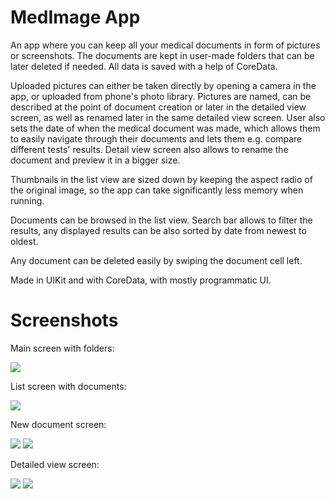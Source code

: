 
# MedImage App
An app where you can keep all your medical documents in form of pictures or screenshots. The documents are kept in user-made folders that can be later deleted if needed. All data is saved with a help of CoreData.

Uploaded pictures can either be taken directly by opening a camera in the app, or uploaded from phone's photo library.
Pictures are named, can be described at the point of document creation or later in the detailed view screen, as well as renamed later in the same detailed view screen. User also sets the date of when the medical document was made, which allows them to easily navigate through their documents and lets them e.g. compare different tests' results.
Detail view screen also allows to rename the document and preview it in a bigger size.

Thumbnails in the list view are sized down by keeping the aspect radio of the original image, so the app can take significantly less memory when running.

Documents can be browsed in the list view. Search bar allows to filter the results, any displayed results can be also sorted by date from newest to oldest.

Any document can be deleted easily by swiping the document cell left.

Made in UIKit and with CoreData, with mostly programmatic UI.


# Screenshots

Main screen with folders:    

![](/Screenshots/9%20MED.png)

List screen with documents:

![](/Screenshots/10%20MED.png)

New document screen:

![](/Screenshots/7%20MED.png) ![](/Screenshots/13%20MED.png)

Detailed view screen:

![](/Screenshots/11%20MED.png) ![](/Screenshots/12%20MED.png)
